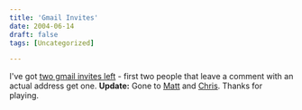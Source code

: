 ```yaml
---
title: 'Gmail Invites'
date: 2004-06-14
draft: false
tags: [Uncategorized]

---
```


I've got [two gmail invites left](http://www.geekculture.com/joyoftech/joyarchives/560.html) - first two people that leave a comment with an actual address get one. **Update:** Gone to [Matt](http://www.mennoboy.com/bigboots/) and [Chris](http://acrossthewaters.blogspot.com/). Thanks for playing.